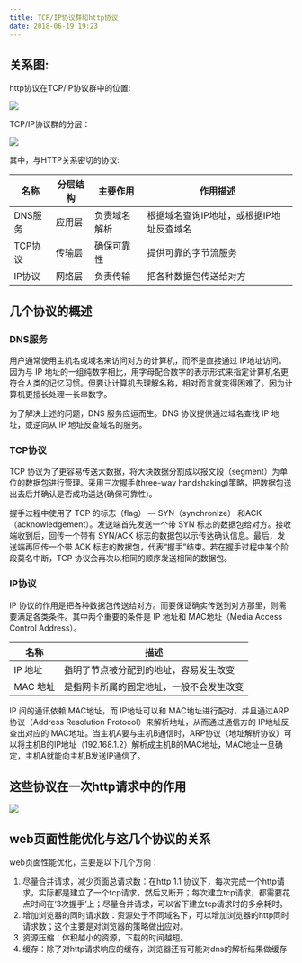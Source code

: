 ```yaml
---
title: TCP/IP协议群和http协议
date: 2018-06-19 19:23
---
```


## 关系图:

http协议在TCP/IP协议群中的位置:

![](/images/tcp-ip-http/tcpip.png)


<!-- more -->

TCP/IP协议群的分层：

![](/images/tcp-ip-http/tcpip1.png)

其中，与HTTP关系密切的协议:

|名称|分层结构|主要作用|作用描述|
|---|---|---|---|
|DNS服务|应用层|负责域名解析|根据域名查询IP地址，或根据IP地址反查域名|
|TCP协议|传输层|确保可靠性|提供可靠的字节流服务|
|IP协议|网络层|负责传输|把各种数据包传送给对方|

## 几个协议的概述

### DNS服务

用户通常使用主机名或域名来访问对方的计算机，而不是直接通过 IP地址访问。因为与 IP 地址的一组纯数字相比，用字母配合数字的表示形式来指定计算机名更符合人类的记忆习惯。但要让计算机去理解名称，相对而言就变得困难了。因为计算机更擅长处理一长串数字。 

为了解决上述的问题，DNS 服务应运而生。DNS 协议提供通过域名查找 IP 地址，或逆向从 IP 地址反查域名的服务。

### TCP协议

TCP 协议为了更容易传送大数据，将大块数据分割成以报文段（segment）为单位的数据包进行管理。采用三次握手(three-way handshaking)策略，把数据包送出去后并确认是否成功送达(确保可靠性)。

握手过程中使用了 TCP 的标志（flag） — SYN（synchronize） 和ACK（acknowledgement）。发送端首先发送一个带 SYN 标志的数据包给对方。接收端收到后，回传一个带有 SYN/ACK 标志的数据包以示传达确认信息。最后，发送端再回传一个带 ACK 标志的数据包，代表“握手”结束。若在握手过程中某个阶段莫名中断，TCP 协议会再次以相同的顺序发送相同的数据包。 

### IP协议

IP 协议的作用是把各种数据包传送给对方。而要保证确实传送到对方那里，则需要满足各类条件。其中两个重要的条件是 IP 地址和 MAC地址（Media Access Control Address）。

|名称|描述|
|---|---|
|IP 地址|指明了节点被分配到的地址，容易发生改变|
|MAC 地址|是指网卡所属的固定地址，一般不会发生改变|

IP 间的通讯依赖 MAC地址，而 IP地址可以和 MAC地址进行配对，并且通过ARP协议（Address Resolution Protocol）来解析地址，从而通过通信方的 IP地址反查出对应的 MAC地址。当主机A要与主机B通信时，ARP协议（地址解析协议）可以将主机B的IP地址（192.168.1.2）解析成主机B的MAC地址，MAC地址一旦确定，主机A就能向主机B发送IP通信了。

## 这些协议在一次http请求中的作用

![](/images/tcp-ip-http/tcpip3.png)

## web页面性能优化与这几个协议的关系

web页面性能优化，主要是以下几个方向：

1. 尽量合并请求，减少页面总请求数：在http 1.1 协议下，每次完成一个http请求，实际都是建立了一个tcp请求，然后又断开；每次建立tcp请求，都需要花点时间在‘3次握手’上；尽量合并请求，可以省下建立tcp请求时的多余耗时。
1. 增加浏览器的同时请求数：资源处于不同域名下，可以增加浏览器的http同时请求数；这个主要是对浏览器的策略做出应对。
1. 资源压缩：体积越小的资源，下载的时间越短。
1. 缓存：除了对http请求响应的缓存，浏览器还有可能对dns的解析结果做缓存